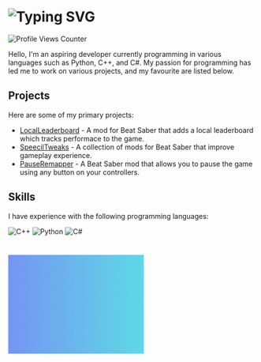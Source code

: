 # ![Typing SVG](https://readme-typing-svg.demolab.com?font=Fira+Code&weight=600&size=50&pause=1000&vCenter=true&width=675&height=65&lines=Hey+there%2C+im+Speecil!;Also+known+as+Riley)

<img src="https://komarev.com/ghpvc/?username=speecil" alt="Profile Views Counter">

Hello, I'm an aspiring developer currently programming in various languages such as Python, C++, and C#. My passion for programming has led me to work on various projects, and my favourite are listed below.

## Projects

Here are some of my primary projects:

- [LocalLeaderboard](https://github.com/speecil/LocalLeaderboard-PC) - A mod for Beat Saber that adds a local leaderboard which tracks performace to the game.
- [SpeecilTweaks](https://github.com/speecil/SpeecilTweaks-BSML) - A collection of mods for Beat Saber that improve gameplay experience.
- [PauseRemapper](https://github.com/speecil/PauseRemapper) - A Beat Saber mod that allows you to pause the game using any button on your controllers.

## Skills

I have experience with the following programming languages:

<p align="left">
  <img src="https://cdn.jsdelivr.net/gh/devicons/devicon/icons/cplusplus/cplusplus-line.svg" alt="C++" width="50px" height="50px" />
  <img src="https://cdn.jsdelivr.net/gh/devicons/devicon/icons/python/python-plain.svg" alt="Python" width="50px" height="50px" />
  <img src="https://cdn.jsdelivr.net/gh/devicons/devicon/icons/csharp/csharp-line.svg" alt="C#" width="50px" height="50px" />
</p>

#
<p align="left">
  <img src="https://raw.githubusercontent.com/speecil/speecil/main/speecilcropped.gif" alt="Speecil" width="275px" height="200px" />
</p>
